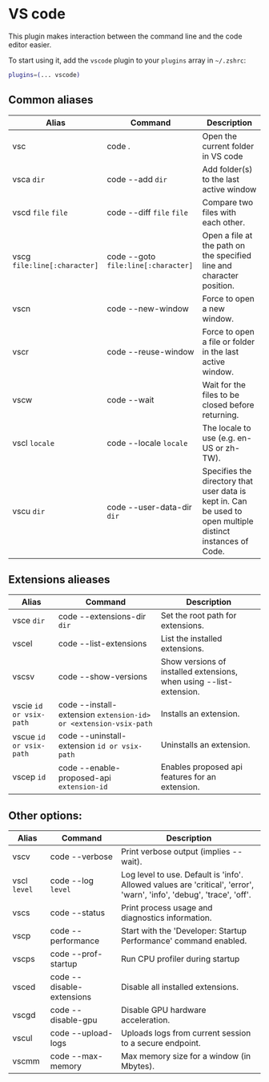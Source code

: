 # VS code

This plugin makes interaction between the command line and the code editor easier.

To start using it, add the `vscode` plugin to your `plugins` array in `~/.zshrc`:

```zsh
plugins=(... vscode)
```

## Common aliases

| Alias                        | Command                             | Description                                                                                                 |
| ---------------------------- | ----------------------------------- | ----------------------------------------------------------------------------------------------------------- |
| vsc                          | code .                              | Open the current folder in VS code                                                                          |
| vsca `dir`                   | code --add `dir`                    | Add folder(s) to the last active window                                                                     |
| vscd `file` `file`           | code --diff `file` `file`           | Compare two files with each other.                                                                          |
| vscg `file:line[:character]` | code --goto `file:line[:character]` | Open a file at the path on the specified line and character position.                                       |
| vscn                         | code --new-window                   | Force to open a new window.                                                                                 |
| vscr                         | code --reuse-window                 | Force to open a file or folder in the last active window.                                                   |
| vscw                         | code --wait                         | Wait for the files to be closed before returning.                                                           |
| vscl `locale`                | code --locale `locale`              | The locale to use (e.g. en-US or zh-TW).                                                                    |
| vscu `dir`                   | code --user-data-dir `dir`          | Specifies the directory that user data is kept in. Can be used to open multiple distinct instances of Code. |

## Extensions alieases

| Alias                   | Command                                                          | Description                                                         |
| ----------------------- | ---------------------------------------------------------------- | ------------------------------------------------------------------- |
| vsce `dir`              | code --extensions-dir `dir`                                      | Set the root path for extensions.                                   |
| vscel                   | code --list-extensions                                           | List the installed extensions.                                      |
| vscsv                   | code --show-versions                                             | Show versions of installed extensions, when using --list-extension. |
| vscie `id or vsix-path` | code --install-extension `extension-id> or <extension-vsix-path` | Installs an extension.                                              |
| vscue `id or vsix-path` | code --uninstall-extension `id or vsix-path`                     | Uninstalls an extension.                                            |
| vscep `id`              | code --enable-proposed-api `extension-id`                        | Enables proposed api features for an extension.                     |

## Other options:

| Alias        | Command                   | Description                                                                                                           |
| ------------ | ------------------------- | --------------------------------------------------------------------------------------------------------------------- |
| vscv         | code --verbose            | Print verbose output (implies --wait).                                                                                |
| vscl `level` | code --log `level`        | Log level to use. Default is 'info'. Allowed values are 'critical', 'error', 'warn', 'info', 'debug', 'trace', 'off'. |
| vscs         | code --status             | Print process usage and diagnostics information.                                                                      |
| vscp         | code --performance        | Start with the 'Developer: Startup Performance' command enabled.                                                      |
| vscps        | code --prof-startup       | Run CPU profiler during startup                                                                                       |
| vsced        | code --disable-extensions | Disable all installed extensions.                                                                                     |
| vscgd        | code --disable-gpu        | Disable GPU hardware acceleration.                                                                                    |
| vscul        | code --upload-logs        | Uploads logs from current session to a secure endpoint.                                                               |
| vscmm        | code --max-memory         | Max memory size for a window (in Mbytes).                                                                             |

